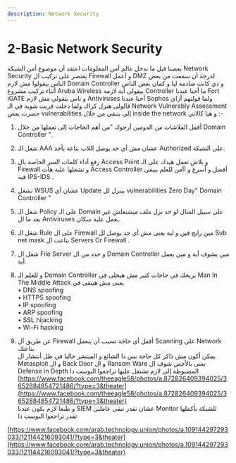```yaml
---
description: Network Security
---
```


# 2-Basic Network Security

 بعضنا قبل ما ندخل عالم أمن المعلومات اعتقد أن موضوع أمن الشبكة Network Security يقتصر على تركيب ال Firewall و أعمل DMZ لدرجة أن سمعت من بعض الناس بيقولوا مش لازم Domain Controller و دي كانت صادمة ليا و كمان بعض الناس أثناء تركيب مشروع Aruba Wireless بيقولى أية لازمة Controller ما أحنا عندنا Fort iGATE و ناس بتقولي مش لازم Antiviruses أحنا عندنا Sophos ولما قولتهم أزاي قالولى هنزل كراك ولما دخلت قريت شوية في الـ Network Vulnerably Assessment حصرت بعض vulnerabilities إلى بتبقي من خلال inside the network و هيا كالاتي :-  
1. أقفل الفلاشات من الدومين أرجوك "من أهم الحاجات إلى تعملها من خلال Domain Controller ".  
2. شغل الـ AAA عشان مش أي حد يوصل اللاب بتاعة يأخذ Authorized على الشبكة.  
3. رفع أداء كلمات السر الخاصة بال Access Point و بلاش تعمل هيدك على الـ Firewall و تشغلها علية هات Access Controller أفضل و أسرع و أأمن للعلم بيبقى فيه IPS-IDS .  
4. تشغل WSUS عشان أي Update بينزل لل vulnerabilities Zero Day" Domain Controller "  
5. شغل الـ Policy على الـ Domain على سبيل المثال لو حد نزل ملف ميشتغلش غير بعد ما ال Antiviruses يعمل علية سكان.  
6. شغل الـ Rule على ال Firewall مين رايح فين و لية يعنى مش أي حد يوصل لل Sub net mask بتاعت ال Servers Or Firewall .  
7. شغل ال File Server و حدد من ال Domain Controller مين يشوف أية و مين يعمل أية.  
8. و للعلم الـ Domain Controller يريحك في حاجات كتير مش هيخلى في Man In The Middle Attack يعنى مش هيبقى في  
• DNS spoofing  
• HTTPS spoofing  
• IP spoofing  
• ARP spoofing  
• SSL hijacking  
• Wi-Fi hacking  
  
9. عن طريق أل Firewall أقفل أي حاجة تسبب أن يتعمل Scanning على Network بتاعتك.  
يمكن أكون مش ذاكر كل حاجة بس دا الشائع و المنتشر حاليا في ظل أنتشار ال Metasploit و ال Back Door و ال Ransom Ware يعنى بالأخص شوف ال Defense in Depth المضبوطة إلى لازم تشتغل عليها تراجعوا البوست دا  
[https://www.facebook.com/theeagle58/photos/a.872826409394025/3652884854721486/?type=3&theater](https://www.facebook.com/theeagle58/photos/a.872826409394025/3652884854721486/?type=3&theater)  
و طبعا لازم يكون عندنا SIEM عشان نقدر نبقى عاملين Monitor للشبكة بأكملها تقدر تراجعوا البوست دا  
  
[https://www.facebook.com/arab.technology.union/photos/a.109144297293033/121144216093041/?type=3&theater](https://www.facebook.com/arab.technology.union/photos/a.109144297293033/121144216093041/?type=3&theater)

